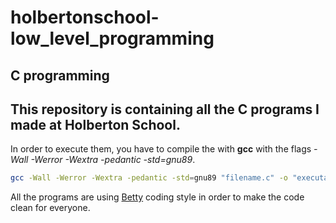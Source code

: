 # holbertonschool-low_level_programming

## C programming

## This repository is containing all the C programs I made at Holberton School.

In order to execute them, you have to compile the with **gcc** with the flags *-Wall -Werror -Wextra -pedantic -std=gnu89*.

```sh
gcc -Wall -Werror -Wextra -pedantic -std=gnu89 "filename.c" -o "executable name"
```

All the programs are using [Betty](https://github.com/holbertonschool/Betty/wiki) coding style in order to make the code clean for everyone.
